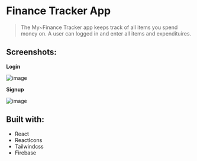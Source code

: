 # Finance Tracker App

> The My~Finance Tracker app keeps track of all items you spend money on. A user can logged in and enter all items and expendituires.

## Screenshots:

**Login**

![image](https://user-images.githubusercontent.com/50941074/161400268-180b7cc8-b61b-40f5-897d-362728ad89b5.png)

**Signup**

![image](https://user-images.githubusercontent.com/50941074/161400254-467b6095-175c-4f28-94db-3a276256d1de.png)

## Built with:

- React
- ReactIcons
- Tailwindcss
- Firebase
